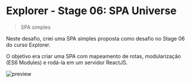 # Explorer - Stage 06: SPA Universe

> SPA simples

Neste desafio, criei uma SPA simples proposta como desafio no Stage 06 do curso Explorer.

O objetivo era criar uma SPA com mapeamento de rotas, modularização (ES6 Modules) e rodá-la em um servidor ReactJS.

![preview](./.github/spa-universe-preview.png)
